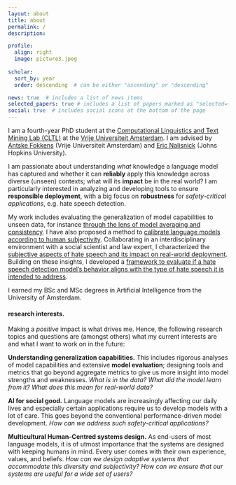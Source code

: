 ```yaml
---
layout: about
title: about
permalink: /
description: 

profile:
  align: right
  image: picture3.jpeg
  
scholar:
  sort_by: year
  order: descending  # can be either "ascending" or "descending"

news: true  # includes a list of news items
selected_papers: true # includes a list of papers marked as "selected={true}"
social: true  # includes social icons at the bottom of the page
---
```

I am a fourth-year PhD student at the [Computational Linguistics and Text Mining Lab (CLTL)](https://home.cltl.labs.vu.nl/) 
at the [Vrije Universiteit Amsterdam](https://vu.nl/nl). 
I am advised by [Antske Fokkens](http://wordpress.let.vupr.nl/antske/) (Vrije Universiteit Amsterdam) 
and [Eric Nalisnick](https://enalisnick.github.io/) (Johns Hopkins University). 

I am passionate about understanding _what_ knowledge a language model has captured and whether it 
can **reliably** apply this knowledge across diverse (unseen) contexts; what will its **impact** 
be in the real world? I am particularly interested in analyzing and developing tools to ensure 
**responsible deployment**, with a big focus on **robustness** for _safety-critical applications_, e.g. hate speech detection. 

My work includes evaluating the generalization of model capabilities to unseen data, for 
instance [through the lens of model averaging and consistency](https://aclanthology.org/2021.eval4nlp-1.3). 
I have also proposed a method to [calibrate language models according to human subjectivity](https://openreview.net/forum?id=VWWzO3ewMS). 
Collaborating in an interdisciplinary environment with a social scientist and law expert, I 
characterized the [subjective aspects of hate speech and its impact on real-world deployment](https://aclanthology.org/2022.woah-1.17). 
Building on these insights, I developed a [framework to evaluate if a hate speech detection model’s 
behavior aligns with the type of hate speech it is intended to address](https://arxiv.org/abs/2410.15911). 

I earned my BSc and MSc degrees in Artificial Intelligence from the University of Amsterdam.
#### research interests.
Making a _positive_ impact is what drives me. Hence, the following research topics and questions 
are (amongst others) what my current interests are and what I want to work on in the future: 

**Understanding generalization capabilities.** This includes rigorous analyses of model capabilities 
and extensive **model evaluation**;
designing tools and metrics that go beyond aggregate metrics to give us more insight into model 
strengths and weaknesses. _What is in the data? What did the model learn from it? What does this 
mean for real-world data?_
  
**AI for social good.** Language models are increasingly affecting our daily lives and especially 
certain applications require us to develop models with a lot of care. This goes beyond the 
conventional performance-driven model development. _How can we address such safety-critical applications?_ 

**Multicultural Human-Centred systems design.** As end-users of most language models, it is of 
utmost importance that the systems are designed with keeping humans in mind. Every user comes 
with their own experience, values, and beliefs. _How can we design adaptive systems that accommodate 
this diversity and subjectivity? How can we ensure that our systems are useful for a wide set of users?_ 
